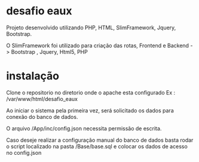 # desafio eaux

Projeto desenvolvido utilizando PHP, HTML, SlimFramework, Jquery, Bootstrap.

O SlimFramework foi utilizado para criação das rotas, 
Frontend e Backend -> Bootstrap , Jquery, Html5, PHP

# instalação

Clone o repositorio no diretorio onde o apache esta configurado
Ex : /var/www/html/desafio_eaux

Ao iniciar o sistema pela primeira vez, será solicitado os dados para conexão do banco de dados.

O arquivo /App/inc/config.json necessita permissão de escrita.

Caso deseje realizar a configuração manual do banco de dados basta rodar o script localizado na pasta /Base/base.sql
e colocar os dados de acesso no config.json